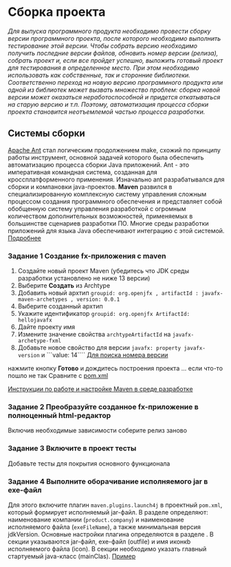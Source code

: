 # Сборка проекта
_Для выпуска программного продукта необходимо провести сборку  версии программного проекта, после которого необходимо выполнить тестирование этой версии. Чтобы собрать версию необходимо получить последние версии файлов, обновить номер версии (релиза), собрать проект и, если все пройдет успешно, выложить готовый проект для тестирования в определенное место. При этом необходимо использовать как собственные, так и сторонние библиотеки. Соответственно переход на новую версию программного продукта или одной из библиотек может вызвать множество проблем: сборка новой версии может оказаться неработоспособной и придется откатываться на старую версию и т.п. Поэтому, автоматизация процесса сборки проекта становится неотъемлемой частью процесса разработки._

## Системы сборки
 [Apache Ant](http://ant.apache.org)
стал логическим продолжением make, схожий по принципу работы инструмент, основной задачей которого была обеспечить автоматизацию процесса сборки Java приложений. Ant - это императивная командная система, созданная для кроссплатформенного применения. Изначально ant разрабатывался для сборки и компановки java-проектов.
__Maven__ 
развился в специализированную комплексную систему управления сложным процессом создания программного обеспечения и представляет собой обобщенную систему управления разработкой с огромным количеством дополнительных возможностей, применяемых в большинстве сценариев разработки ПО. Многие среды разработки приложений для языка Java обеспечивают интеграцию с этой системой.
[Подробнее](https://github.com/olgmina/SWEngineering-technics.github.io/blob/dc3f9ce353905487492117cf924badd4f23b22ff/Maven%20docs.htm)
### Задание 1 Создание fx-приложения с maven
  1. Создайте новый проект Maven (убедитесь что JDK среды разработки установлено не ниже 13 версии)
  2. Выберите __Создать__ из Аrchtype
  3. Добавить новый архтип ````groupid: org.openjfx , artifactId : javafx-maven-archetypes , version: 0.0.1````
  4. Выберите созданный архтип 
  5. Укажите идентификатор ````groupid: org.openjfx ArtifactId: hellojavafx```` 
  6. Дайте проекту имя
  7. Измените значение свойства ```archtypeArtifactId``` на ```javafx-archetype-fxml``` 
  8. Добавьте новое свойство для версии ``javafx: property javafx-version`` и ```value: 14```` [Для поиска номера версии](https://search.maven.org/)
   
нажмите кнопку __Готово__ и дождитесь построения проекта ... если что-то пошло не так Сравните с [pom.xml](https://github.com/openjfx/samples/blob/master/IDE/IntelliJ/Non-Modular/Maven/hellofx/pom.xml)

[Инструкции по работе и настройке Maven в среде разработке](https://github.com/olgmina/SWEngineering-technics.github.io/blob/ee5a610efdb507c35831b0fbd679f0e5cb46c3b7/reliase/IntelliJ-Idea-setting.md)

### Задание 2  Преобразуйте созданное fx-приложение в полноценный html-редактор
Включив необходимые  зависимости соберите релиз заново

### Задание 3  Включите в проект тесты
Добавьте тесты для покрытия основного функционала

### Задание 4  Выполните оборачивание исполняемого jar в exe-файл
Для этого включите плагин `maven.plugins.launch4j` в проектный `pom.xml`, который формирует исполняемый jar-файл.
В разделе <properties> определяют: наименование компании (`product.company`) и наименование исполняемого файла (`exeFileName`), а также минимальная версия jdkVersion. 
 Основные настройки плагина определяются в разделе <executions>. 
 В секции <configuration> указываются jar-файл, exe-файл (outfile) и имя иконкb исполняемого файла (icon). 
 В секции <classPath> необходимо указать главный стартуемый java-класс (mainClas).
 [Пример](https://github.com/olgmina/SWEngineering-technics.github.io/blob/d81dad5e8b539d4264005d32d6cc99a0491dda1e/pom.xml)
 
